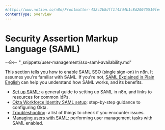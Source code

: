 ```yaml
---
#https://www.notion.so/n8n/Frontmatter-432c2b8dff1f43d4b1c8d20075510fe4
contentType: overview
---
```


# Security Assertion Markup Language (SAML)

--8<-- "_snippets/user-management/sso-saml-availability.md"

This section tells you how to enable SAML SSO (single sign-on) in n8n. It assumes you're familiar with SAML. If you're not, [SAML Explained in Plain English](https://www.onelogin.com/learn/saml) can help you understand how SAML works, and its benefits.

* [Set up SAML](/user-management/saml/setup.md): a general guide to setting up SAML in n8n, and links to resources for common IdPs.
* [Okta Workforce Identity SAML setup](/user-management/saml/okta.md): step-by-step guidance to configuring Okta.
* [Troubleshooting](/user-management/saml/troubleshooting.md): a list of things to check if you encounter issues.
* [Managing users with SAML](/user-management/saml/managing.md): performing user management tasks with SAML enabled.

